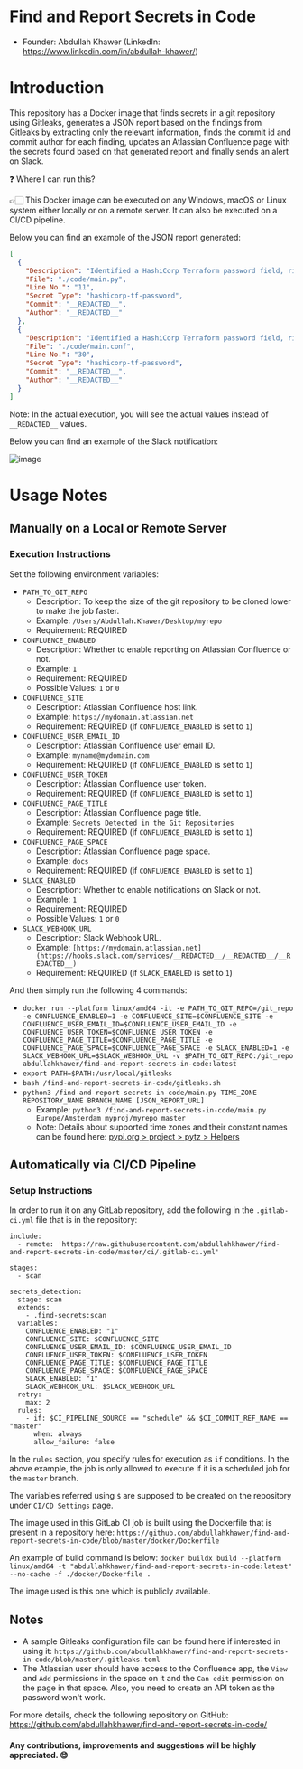 # Find and Report Secrets in Code

- Founder: Abdullah Khawer (LinkedIn: https://www.linkedin.com/in/abdullah-khawer/)

# Introduction

This repository has a Docker image that finds secrets in a git repository using Gitleaks, generates a JSON report based on the findings from Gitleaks by extracting only the relevant information, finds the commit id and commit author for each finding, updates an Atlassian Confluence page with the secrets found based on that generated report and finally sends an alert on Slack.

❓ Where I can run this?

👉🏻 This Docker image can be executed on any Windows, macOS or Linux system either locally or on a remote server. It can also be executed on a CI/CD pipeline.

Below you can find an example of the JSON report generated:

```json
[
  {
    "Description": "Identified a HashiCorp Terraform password field, risking unauthorized infrastructure configuration and security breaches.",
    "File": "./code/main.py",
    "Line No.": "11",
    "Secret Type": "hashicorp-tf-password",
    "Commit": "__REDACTED__",
    "Author": "__REDACTED__"
  },
  {
    "Description": "Identified a HashiCorp Terraform password field, risking unauthorized infrastructure configuration and security breaches.",
    "File": "./code/main.conf",
    "Line No.": "30",
    "Secret Type": "hashicorp-tf-password",
    "Commit": "__REDACTED__",
    "Author": "__REDACTED__"
  }
]
```

Note: In the actual execution, you will see the actual values instead of `__REDACTED__` values.

Below you can find an example of the Slack notification:

![image](https://github.com/abdullahkhawer/find-and-report-secrets-in-code/assets/27900716/fc798318-7373-4437-a205-4d71065fb2f7)

# Usage Notes

## Manually on a Local or Remote Server

### Execution Instructions

Set the following environment variables:
   - `PATH_TO_GIT_REPO`
      - Description: To keep the size of the git repository to be cloned lower to make the job faster.
      - Example: `/Users/Abdullah.Khawer/Desktop/myrepo`
      - Requirement: REQUIRED
   - `CONFLUENCE_ENABLED`
      - Description: Whether to enable reporting on Atlassian Confluence or not.
      - Example: `1`
      - Requirement: REQUIRED
      - Possible Values: `1` or `0`
   - `CONFLUENCE_SITE`
      - Description: Atlassian Confluence host link.
      - Example: `https://mydomain.atlassian.net`
      - Requirement: REQUIRED (if `CONFLUENCE_ENABLED` is set to `1`)
   - `CONFLUENCE_USER_EMAIL_ID`
      - Description: Atlassian Confluence user email ID.
      - Example: `myname@mydomain.com`
      - Requirement: REQUIRED (if `CONFLUENCE_ENABLED` is set to `1`)
   - `CONFLUENCE_USER_TOKEN`
      - Description: Atlassian Confluence user token.
      - Requirement: REQUIRED (if `CONFLUENCE_ENABLED` is set to `1`)
   - `CONFLUENCE_PAGE_TITLE`
      - Description: Atlassian Confluence page title.
      - Example: `Secrets Detected in the Git Repositories`
      - Requirement: REQUIRED (if `CONFLUENCE_ENABLED` is set to `1`)
   - `CONFLUENCE_PAGE_SPACE`
      - Description: Atlassian Confluence page space.
      - Example: `docs`
      - Requirement: REQUIRED (if `CONFLUENCE_ENABLED` is set to `1`)
   - `SLACK_ENABLED`
      - Description: Whether to enable notifications on Slack or not.
      - Example: `1`
      - Requirement: REQUIRED
      - Possible Values: `1` or `0`
   - `SLACK_WEBHOOK_URL`
      - Description: Slack Webhook URL.
      - Example: `[https://mydomain.atlassian.net](https://hooks.slack.com/services/__REDACTED__/__REDACTED__/__REDACTED__)`
      - Requirement: REQUIRED (if `SLACK_ENABLED` is set to `1`)

And then simply run the following 4 commands:
- `docker run --platform linux/amd64 -it -e PATH_TO_GIT_REPO=/git_repo -e CONFLUENCE_ENABLED=1 -e CONFLUENCE_SITE=$CONFLUENCE_SITE -e CONFLUENCE_USER_EMAIL_ID=$CONFLUENCE_USER_EMAIL_ID -e CONFLUENCE_USER_TOKEN=$CONFLUENCE_USER_TOKEN -e CONFLUENCE_PAGE_TITLE=$CONFLUENCE_PAGE_TITLE -e CONFLUENCE_PAGE_SPACE=$CONFLUENCE_PAGE_SPACE -e SLACK_ENABLED=1 -e SLACK_WEBHOOK_URL=$SLACK_WEBHOOK_URL -v $PATH_TO_GIT_REPO:/git_repo abdullahkhawer/find-and-report-secrets-in-code:latest`
- `export PATH=$PATH:/usr/local/gitleaks`
- `bash /find-and-report-secrets-in-code/gitleaks.sh`
- `python3 /find-and-report-secrets-in-code/main.py TIME_ZONE REPOSITORY_NAME BRANCH_NAME [JSON_REPORT_URL]`
   - Example: `python3 /find-and-report-secrets-in-code/main.py Europe/Amsterdam myproj/myrepo master`
   - Note: Details about supported time zones and their constant names can be found here: [pypi.org > project > pytz > Helpers](https://pypi.org/project/pytz/#:~:text=through%20multiple%20timezones.-,Helpers,-There%20are%20two)

## Automatically via CI/CD Pipeline

### Setup Instructions

In order to run it on any GitLab repository, add the following in the `.gitlab-ci.yml` file that is in the repository:

```
include:
  - remote: 'https://raw.githubusercontent.com/abdullahkhawer/find-and-report-secrets-in-code/master/ci/.gitlab-ci.yml'

stages:
  - scan

secrets_detection:
  stage: scan
  extends:
    - .find-secrets:scan
  variables:
    CONFLUENCE_ENABLED: "1"
    CONFLUENCE_SITE: $CONFLUENCE_SITE
    CONFLUENCE_USER_EMAIL_ID: $CONFLUENCE_USER_EMAIL_ID
    CONFLUENCE_USER_TOKEN: $CONFLUENCE_USER_TOKEN
    CONFLUENCE_PAGE_TITLE: $CONFLUENCE_PAGE_TITLE
    CONFLUENCE_PAGE_SPACE: $CONFLUENCE_PAGE_SPACE
    SLACK_ENABLED: "1"
    SLACK_WEBHOOK_URL: $SLACK_WEBHOOK_URL
  retry:
    max: 2
  rules:
    - if: $CI_PIPELINE_SOURCE == "schedule" && $CI_COMMIT_REF_NAME == "master"
      when: always
      allow_failure: false
```

In the `rules` section, you specify rules for execution as `if` conditions. In the above example, the job is only allowed to execute if it is a scheduled job for the `master` branch.

The variables referred using `$` are supposed to be created on the repository under `CI/CD Settings` page.

The image used in this GitLab CI job is built using the Dockerfile that is present in a repository here: `https://github.com/abdullahkhawer/find-and-report-secrets-in-code/blob/master/docker/Dockerfile`

An example of build command is below:
`docker buildx build --platform linux/amd64 -t "abdullahkhawer/find-and-report-secrets-in-code:latest" --no-cache -f ./docker/Dockerfile .`

The image used is this one which is publicly available.

## Notes

- A sample Gitleaks configuration file can be found here if interested in using it: `https://github.com/abdullahkhawer/find-and-report-secrets-in-code/blob/master/.gitleaks.toml`
- The Atlassian user should have access to the Confluence app, the `View` and `Add` permissions in the space on it and the `Can edit` permission on the page in that space. Also, you need to create an API token as the password won't work.

For more details, check the following repository on GitHub: https://github.com/abdullahkhawer/find-and-report-secrets-in-code/

#### Any contributions, improvements and suggestions will be highly appreciated. 😊
